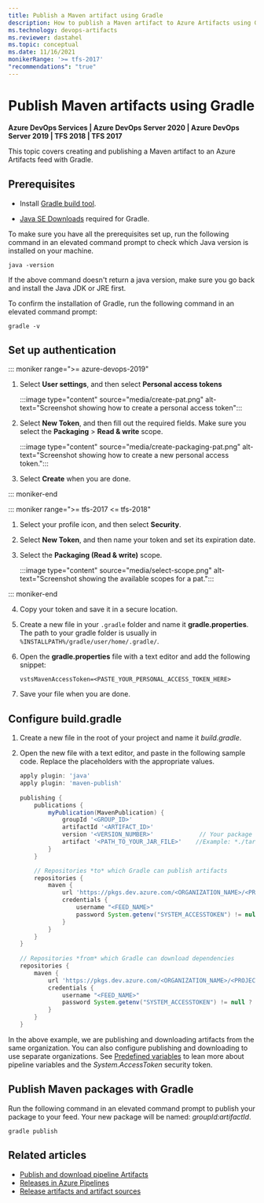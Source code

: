 ```yaml
---
title: Publish a Maven artifact using Gradle
description: How to publish a Maven artifact to Azure Artifacts using Gradle 
ms.technology: devops-artifacts
ms.reviewer: dastahel
ms.topic: conceptual
ms.date: 11/16/2021
monikerRange: '>= tfs-2017'
"recommendations": "true"
---
```



# Publish Maven artifacts using Gradle

**Azure DevOps Services | Azure DevOps Server 2020 | Azure DevOps Server 2019 | TFS 2018 | TFS 2017**

This topic covers creating and publishing a Maven artifact to an Azure Artifacts feed with Gradle.

## Prerequisites

- Install [Gradle build tool](https://gradle.org/install/).

- [Java SE Downloads](https://www.oracle.com/technetwork/java/javase/downloads/index.html) required for Gradle.

To make sure you have all the prerequisites set up, run the following command in an elevated command prompt to check which Java version is installed on your machine.

```Command
java -version
```

If the above command doesn't return a java version, make sure you go back and install the Java JDK or JRE first. 

To confirm the installation of Gradle, run the following command in an elevated command prompt:

```Command
gradle -v
```

## Set up authentication

::: moniker range=">= azure-devops-2019"

1. Select **User settings**, and then select **Personal access tokens**

    :::image type="content" source="media/create-pat.png" alt-text="Screenshot showing how to create a personal access token":::

2. Select **New Token**, and then fill out the required fields. Make sure you select the **Packaging** > **Read & write** scope. 

    :::image type="content" source="media/create-packaging-pat.png" alt-text="Screenshot showing how to create a new personal access token.":::  

3. Select **Create** when you are done.

::: moniker-end

::: moniker range=">= tfs-2017 <= tfs-2018"

1. Select your profile icon, and then select **Security**.

2. Select **New Token**, and then name your token and set its expiration date. 

3. Select the **Packaging (Read & write)** scope.

    :::image type="content" source="media/select-scope.png" alt-text="Screenshot showing the available scopes for a pat.":::

::: moniker-end

4. Copy your token and save it in a secure location.

5. Create a new file in your `.gradle` folder and name it **gradle.properties**. The path to your gradle folder is usually in `%INSTALLPATH%/gradle/user/home/.gradle/`.

6. Open the **gradle.properties** file with a text editor and add the following snippet:

    ```
    vstsMavenAccessToken=<PASTE_YOUR_PERSONAL_ACCESS_TOKEN_HERE>
    ```

7. Save your file when you are done.

## Configure build.gradle 

1. Create a new file in the root of your project and name it *build.gradle*.

1. Open the new file with a text editor, and paste in the following sample code. Replace the placeholders with the appropriate values.

    ```groovy
    apply plugin: 'java' 
    apply plugin: 'maven-publish' 
     
    publishing { 
        publications { 
            myPublication(MavenPublication) { 
                groupId '<GROUP_ID>' 
                artifactId '<ARTIFACT_ID>' 
                version '<VERSION_NUMBER>'             // Your package version
                artifact '<PATH_TO_YOUR_JAR_FILE>'    //Example: *./target/myJavaClasses.jar*
            } 
        } 
    
        // Repositories *to* which Gradle can publish artifacts 
        repositories { 
            maven { 
                url 'https://pkgs.dev.azure.com/<ORGANIZATION_NAME>/<PROJECT_NAME>/_packaging/<FEED_NAME>/maven/v1' 
                credentials { 
                    username "<FEED_NAME>" 
                    password System.getenv("SYSTEM_ACCESSTOKEN") != null ? System.getenv("SYSTEM_ACCESSTOKEN") : vstsMavenAccessToken 
                } 
            } 
        } 
    } 
     
    // Repositories *from* which Gradle can download dependencies
    repositories { 
        maven { 
            url 'https://pkgs.dev.azure.com/<ORGANIZATION_NAME>/<PROJECT_NAME>/_packaging/<FEED_NAME>/maven/v1' 
            credentials { 
                username "<FEED_NAME>" 
                password System.getenv("SYSTEM_ACCESSTOKEN") != null ? System.getenv("SYSTEM_ACCESSTOKEN") : vstsMavenAccessToken 
            } 
        } 
    } 
    ```
    
In the above example, we are publishing and downloading artifacts from the same organization. You can also configure publishing and downloading to use separate organizations. See [Predefined variables](../../pipelines/build/variables.md#systemaccesstoken) to lean more about pipeline variables and the *System.AccessToken* security token.

## Publish Maven packages with Gradle

Run the following command in an elevated command prompt to publish your package to your feed. Your new package will be named: *groupId:artifactId*. 

```Command
gradle publish
```

## Related articles

- [Publish and download pipeline Artifacts](pipeline-artifacts.md)
- [Releases in Azure Pipelines](../release/releases.md)
- [Release artifacts and artifact sources](../release/artifacts.md)
